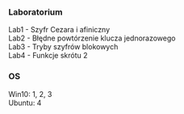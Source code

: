 ### Laboratorium
Lab1 - Szyfr Cezara i afiniczny   
Lab2 - Błędne powtórzenie klucza jednorazowego   
Lab3 - Tryby szyfrów blokowych   
Lab4 - Funkcje skrótu 2   
### OS
Win10: 1, 2, 3   
Ubuntu: 4
